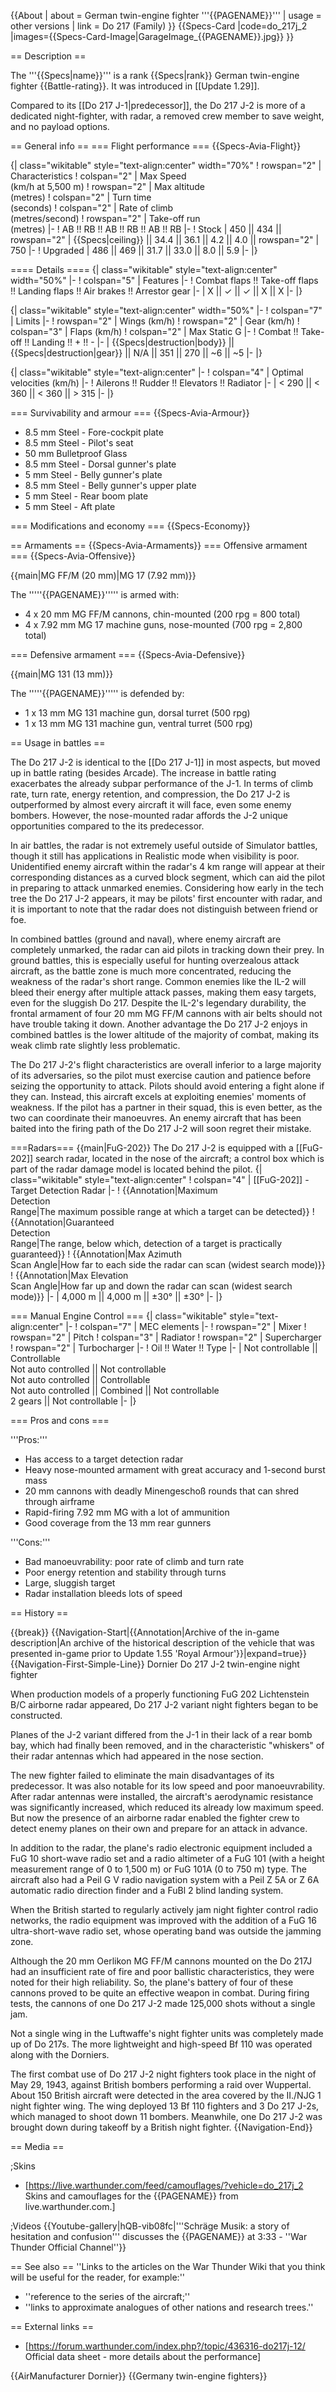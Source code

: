 {{About
| about = German twin-engine fighter '''{{PAGENAME}}'''
| usage = other versions
| link = Do 217 (Family)
}}
{{Specs-Card
|code=do_217j_2
|images={{Specs-Card-Image|GarageImage_{{PAGENAME}}.jpg}}
}}

== Description ==

<!-- ''In the description, the first part should be about the history of and the creation and combat usage of the aircraft, as well as its key features. In the second part, tell the reader about the aircraft in the game. Insert a screenshot of the vehicle, so that if the novice player does not remember the vehicle by name, he will immediately understand what kind of vehicle the article is talking about.'' -->

The '''{{Specs|name}}''' is a rank {{Specs|rank}} German twin-engine fighter {{Battle-rating}}. It was introduced in [[Update 1.29]].

Compared to its [[Do 217 J-1|predecessor]], the Do 217 J-2 is more of a dedicated night-fighter, with radar, a removed crew member to save weight, and no payload options.

== General info ==
=== Flight performance ===
{{Specs-Avia-Flight}}

<!-- ''Describe how the aircraft behaves in the air. Speed, manoeuvrability, acceleration and allowable loads - these are the most important characteristics of the vehicle.'' -->

{| class="wikitable" style="text-align:center" width="70%"
! rowspan="2" | Characteristics
! colspan="2" | Max Speed<br>(km/h at 5,500 m)
! rowspan="2" | Max altitude<br>(metres)
! colspan="2" | Turn time<br>(seconds)
! colspan="2" | Rate of climb<br>(metres/second)
! rowspan="2" | Take-off run<br>(metres)
|-
! AB !! RB !! AB !! RB !! AB !! RB
|-
! Stock
| 450 || 434 || rowspan="2" | {{Specs|ceiling}} || 34.4 || 36.1 || 4.2 || 4.0 || rowspan="2" | 750
|-
! Upgraded
| 486 || 469 || 31.7 || 33.0 || 8.0 || 5.9
|-
|}

==== Details ====
{| class="wikitable" style="text-align:center" width="50%"
|-
! colspan="5" | Features
|-
! Combat flaps !! Take-off flaps !! Landing flaps !! Air brakes !! Arrestor gear
|-
| X || ✓ || ✓ || X || X <!-- ✓ -->
|-
|}

{| class="wikitable" style="text-align:center" width="50%"
|-
! colspan="7" | Limits
|-
! rowspan="2" | Wings (km/h)
! rowspan="2" | Gear (km/h)
! colspan="3" | Flaps (km/h)
! colspan="2" | Max Static G
|-
! Combat !! Take-off !! Landing !! + !! -
|-
| {{Specs|destruction|body}} || {{Specs|destruction|gear}} || N/A || 351 || 270 || ~6 || ~5
|-
|}

{| class="wikitable" style="text-align:center"
|-
! colspan="4" | Optimal velocities (km/h)
|-
! Ailerons !! Rudder !! Elevators !! Radiator
|-
| < 290 || < 360 || < 360 || > 315
|-
|}

=== Survivability and armour ===
{{Specs-Avia-Armour}}

<!-- ''Examine the survivability of the aircraft. Note how vulnerable the structure is and how secure the pilot is, whether the fuel tanks are armoured, etc. Describe the armour, if there is any, and also mention the vulnerability of other critical aircraft systems.'' -->

- 8.5 mm Steel - Fore-cockpit plate
- 8.5 mm Steel - Pilot's seat
- 50 mm Bulletproof Glass
- 8.5 mm Steel - Dorsal gunner's plate
- 5 mm Steel - Belly gunner's plate
- 8.5 mm Steel - Belly gunner's upper plate
- 5 mm Steel - Rear boom plate
- 5 mm Steel - Aft plate

=== Modifications and economy ===
{{Specs-Economy}}

== Armaments ==
{{Specs-Avia-Armaments}}
=== Offensive armament ===
{{Specs-Avia-Offensive}}

<!-- ''Describe the offensive armament of the aircraft, if any. Describe how effective the cannons and machine guns are in a battle, and also what belts or drums are better to use. If there is no offensive weaponry, delete this subsection.'' -->

{{main|MG FF/M (20 mm)|MG 17 (7.92 mm)}}

The '''''{{PAGENAME}}''''' is armed with:

- 4 x 20 mm MG FF/M cannons, chin-mounted (200 rpg = 800 total)
- 4 x 7.92 mm MG 17 machine guns, nose-mounted (700 rpg = 2,800 total)

=== Defensive armament ===
{{Specs-Avia-Defensive}}

<!-- ''Defensive armament with turret machine guns or cannons, crewed by gunners. Examine the number of gunners and what belts or drums are better to use. If defensive weaponry is not available, remove this subsection.'' -->

{{main|MG 131 (13 mm)}}

The '''''{{PAGENAME}}''''' is defended by:

- 1 x 13 mm MG 131 machine gun, dorsal turret (500 rpg)
- 1 x 13 mm MG 131 machine gun, ventral turret (500 rpg)

== Usage in battles ==

<!-- ''Describe the tactics of playing in the aircraft, the features of using aircraft in a team and advice on tactics. Refrain from creating a "guide" - do not impose a single point of view, but instead, give the reader food for thought. Examine the most dangerous enemies and give recommendations on fighting them. If necessary, note the specifics of the game in different modes (AB, RB, SB).'' -->

The Do 217 J-2 is identical to the [[Do 217 J-1]] in most aspects, but moved up in battle rating (besides Arcade). The increase in battle rating exacerbates the already subpar performance of the J-1. In terms of climb rate, turn rate, energy retention, and compression, the Do 217 J-2 is outperformed by almost every aircraft it will face, even some enemy bombers. However, the nose-mounted radar affords the J-2 unique opportunities compared to the its predecessor.

In air battles, the radar is not extremely useful outside of Simulator battles, though it still has applications in Realistic mode when visibility is poor. Unidentified enemy aircraft within the radar's 4 km range will appear at their corresponding distances as a curved block segment, which can aid the pilot in preparing to attack unmarked enemies. Considering how early in the tech tree the Do 217 J-2 appears, it may be pilots' first encounter with radar, and it is important to note that the radar does not distinguish between friend or foe.

In combined battles (ground and naval), where enemy aircraft are completely unmarked, the radar can aid pilots in tracking down their prey. In ground battles, this is especially useful for hunting overzealous attack aircraft, as the battle zone is much more concentrated, reducing the weakness of the radar's short range. Common enemies like the IL-2 will bleed their energy after multiple attack passes, making them easy targets, even for the sluggish Do 217. Despite the IL-2's legendary durability, the frontal armament of four 20 mm MG FF/M cannons with air belts should not have trouble taking it down. Another advantage the Do 217 J-2 enjoys in combined battles is the lower altitude of the majority of combat, making its weak climb rate slightly less problematic.

The Do 217 J-2's flight characteristics are overall inferior to a large majority of its adversaries, so the pilot must exercise caution and patience before seizing the opportunity to attack. Pilots should avoid entering a fight alone if they can. Instead, this aircraft excels at exploiting enemies' moments of weakness. If the pilot has a partner in their squad, this is even better, as the two can coordinate their manoeuvres. An enemy aircraft that has been baited into the firing path of the Do 217 J-2 will soon regret their mistake.

===Radars===
{{main|FuG-202}}
The Do 217 J-2 is equipped with a [[FuG-202]] search radar, located in the nose of the aircraft; a control box which is part of the radar damage model is located behind the pilot.
{| class="wikitable" style="text-align:center"
! colspan="4" | [[FuG-202]] - Target Detection Radar
|-
! {{Annotation|Maximum<br/>Detection<br/>Range|The maximum possible range at which a target can be detected}}
! {{Annotation|Guaranteed<br/>Detection<br/>Range|The range, below which, detection of a target is practically guaranteed}}
! {{Annotation|Max Azimuth<br/>Scan Angle|How far to each side the radar can scan (widest search mode)}}
! {{Annotation|Max Elevation<br/>Scan Angle|How far up and down the radar can scan (widest search mode)}}
|-
| 4,000 m || 4,000 m || ±30° || ±30°
|-
|}

=== Manual Engine Control ===
{| class="wikitable" style="text-align:center"
|-
! colspan="7" | MEC elements
|-
! rowspan="2" | Mixer
! rowspan="2" | Pitch
! colspan="3" | Radiator
! rowspan="2" | Supercharger
! rowspan="2" | Turbocharger
|-
! Oil !! Water !! Type
|-
| Not controllable || Controllable<br>Not auto controlled || Not controllable<br>Not auto controlled || Controllable<br>Not auto controlled || Combined || Not controllable<br>2 gears || Not controllable
|-
|}

=== Pros and cons ===

<!-- ''Summarise and briefly evaluate the vehicle in terms of its characteristics and combat effectiveness. Mark its pros and cons in the bulleted list. Try not to use more than 6 points for each of the characteristics. Avoid using categorical definitions such as "bad", "good" and the like - use substitutions with softer forms such as "inadequate" and "effective".'' -->

'''Pros:'''

- Has access to a target detection radar
- Heavy nose-mounted armament with great accuracy and 1-second burst mass
- 20 mm cannons with deadly Minengeschoß rounds that can shred through airframe
- Rapid-firing 7.92 mm MG with a lot of ammunition
- Good coverage from the 13 mm rear gunners

'''Cons:'''

- Bad manoeuvrability: poor rate of climb and turn rate
- Poor energy retention and stability through turns
- Large, sluggish target
- Radar installation bleeds lots of speed

== History ==

<!-- ''Describe the history of the creation and combat usage of the aircraft in more detail than in the introduction. If the historical reference turns out to be too long, take it to a separate article, taking a link to the article about the vehicle and adding a block "/History" (example: <nowiki>https://wiki.warthunder.com/(Vehicle-name)/History</nowiki>) and add a link to it here using the <code>main</code> template. Be sure to reference text and sources by using <code><nowiki><ref></ref></nowiki></code>, as well as adding them at the end of the article with <code><nowiki><references /></nowiki></code>. This section may also include the vehicle's dev blog entry (if applicable) and the in-game encyclopedia description (under <code><nowiki>=== In-game description ===</nowiki></code>, also if applicable).'' -->

{{break}}
{{Navigation-Start|{{Annotation|Archive of the in-game description|An archive of the historical description of the vehicle that was presented in-game prior to Update 1.55 'Royal Armour'}}|expand=true}}
{{Navigation-First-Simple-Line}}
Dornier Do 217 J-2 twin-engine night fighter

When production models of a properly functioning FuG 202 Lichtenstein B/C airborne radar appeared, Do 217 J-2 variant night fighters began to be constructed.

Planes of the J-2 variant differed from the J-1 in their lack of a rear bomb bay, which had finally been removed, and in the characteristic "whiskers" of their radar antennas which had appeared in the nose section.

The new fighter failed to eliminate the main disadvantages of its predecessor. It was also notable for its low speed and poor manoeuvrability. After radar antennas were installed, the aircraft's aerodynamic resistance was significantly increased, which reduced its already low maximum speed. But now the presence of an airborne radar enabled the fighter crew to detect enemy planes on their own and prepare for an attack in advance.

In addition to the radar, the plane's radio electronic equipment included a FuG 10 short-wave radio set and a radio altimeter of a FuG 101 (with a height measurement range of 0 to 1,500 m) or FuG 101A (0 to 750 m) type. The aircraft also had a Peil G V radio navigation system with a Peil Z 5A or Z 6A automatic radio direction finder and a FuBl 2 blind landing system.

When the British started to regularly actively jam night fighter control radio networks, the radio equipment was improved with the addition of a FuG 16 ultra-short-wave radio set, whose operating band was outside the jamming zone.

Although the 20 mm Oerlikon MG FF/M cannons mounted on the Do 217J had an insufficient rate of fire and poor ballistic characteristics, they were noted for their high reliability. So, the plane's battery of four of these cannons proved to be quite an effective weapon in combat. During firing tests, the cannons of one Do 217 J-2 made 125,000 shots without a single jam.

Not a single wing in the Luftwaffe's night fighter units was completely made up of Do 217s. The more lightweight and high-speed Bf 110 was operated along with the Dorniers.

The first combat use of Do 217 J-2 night fighters took place in the night of May 29, 1943, against British bombers performing a raid over Wuppertal. About 150 British aircraft were detected in the area covered by the II./NJG 1 night fighter wing. The wing deployed 13 Bf 110 fighters and 3 Do 217 J-2s, which managed to shoot down 11 bombers. Meanwhile, one Do 217 J-2 was brought down during takeoff by a British night fighter.
{{Navigation-End}}

== Media ==

<!-- ''Excellent additions to the article would be video guides, screenshots from the game, and photos.'' -->

;Skins

- [https://live.warthunder.com/feed/camouflages/?vehicle=do_217j_2 Skins and camouflages for the {{PAGENAME}} from live.warthunder.com.]

;Videos
{{Youtube-gallery|hQB-vib08fc|'''Schräge Musik: a story of hesitation and confusion''' discusses the {{PAGENAME}} at 3:33 - ''War Thunder Official Channel''}}

== See also ==
''Links to the articles on the War Thunder Wiki that you think will be useful for the reader, for example:''

- ''reference to the series of the aircraft;''
- ''links to approximate analogues of other nations and research trees.''

== External links ==

<!-- ''Paste links to sources and external resources, such as:''
* ''topic on the official game forum;''
* ''other literature.'' -->

- [https://forum.warthunder.com/index.php?/topic/436316-do217j-12/ Official data sheet - more details about the performance]

{{AirManufacturer Dornier}}
{{Germany twin-engine fighters}}
